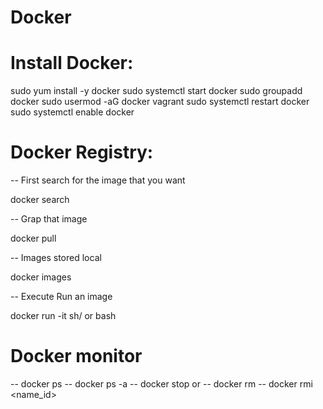 # Docker

# Install Docker:
 
 sudo yum install -y docker
 sudo systemctl start docker
 sudo groupadd docker
 sudo usermod -aG docker vagrant
 sudo systemctl restart docker
 sudo systemctl enable docker
 
 # Docker Registry:
 -- First search for the image that you want

 docker search <name> 

-- Grap that image

docker pull <name>
  
-- Images stored local 

docker images

-- Execute Run an image

docker run -it <name> sh/ or bash
  
# Docker monitor

-- docker ps 
-- docker ps -a
-- docker stop <name> or <id>
-- docker rm <name> 
-- docker rmi <name_id>
